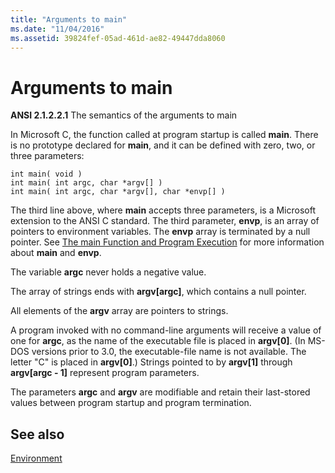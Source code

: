 ```yaml
---
title: "Arguments to main"
ms.date: "11/04/2016"
ms.assetid: 39824fef-05ad-461d-ae82-49447dda8060
---
```

# Arguments to main

**ANSI 2.1.2.2.1** The semantics of the arguments to main

In Microsoft C, the function called at program startup is called **main**. There is no prototype declared for **main**, and it can be defined with zero, two, or three parameters:

```
int main( void )
int main( int argc, char *argv[] )
int main( int argc, char *argv[], char *envp[] )
```

The third line above, where **main** accepts three parameters, is a Microsoft extension to the ANSI C standard. The third parameter, **envp**, is an array of pointers to environment variables. The **envp** array is terminated by a null pointer. See [The main Function and Program Execution](../c-language/main-function-and-program-execution.md) for more information about **main** and **envp**.

The variable **argc** never holds a negative value.

The array of strings ends with **argv[argc]**, which contains a null pointer.

All elements of the **argv** array are pointers to strings.

A program invoked with no command-line arguments will receive a value of one for **argc**, as the name of the executable file is placed in **argv[0]**. (In MS-DOS versions prior to 3.0, the executable-file name is not available. The letter "C" is placed in **argv[0]**.) Strings pointed to by **argv[1]** through **argv[argc - 1]** represent program parameters.

The parameters **argc** and **argv** are modifiable and retain their last-stored values between program startup and program termination.

## See also

[Environment](../c-language/environment.md)
